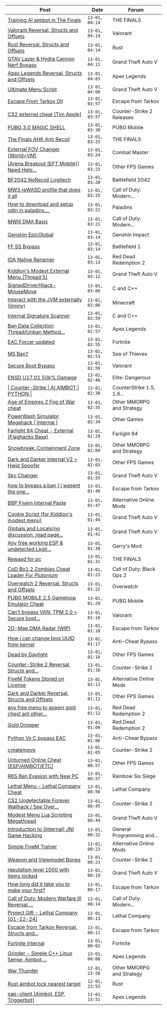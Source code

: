 |Post|Date|Forum|
|----|----|-----|
|[Training AI aimbot in The Finals](https://www.unknowncheats.me/forum/the-finals/616898-training-ai-aimbot-finals.html)|`13-01, 04:14`|THE FINALS|
|[Valorant Reversal, Structs and Offsets](https://www.unknowncheats.me/forum/valorant/385792-valorant-reversal-structs-offsets.html)|`13-01, 04:14`|Valorant|
|[Rust Reversal, Structs and Offsets](https://www.unknowncheats.me/forum/rust/164256-rust-reversal-structs-offsets.html)|`13-01, 04:14`|Rust|
|[GTAV Lazer & Hydra Cannon Nerf Bypass](https://www.unknowncheats.me/forum/grand-theft-auto-v/591199-gtav-lazer-hydra-cannon-nerf-bypass.html)|`13-01, 04:11`|Grand Theft Auto V|
|[Apex Legends Reversal, Structs and Offsets](https://www.unknowncheats.me/forum/apex-legends/319804-apex-legends-reversal-structs-offsets.html)|`13-01, 04:03`|Apex Legends|
|[Ultimate Menu Script](https://www.unknowncheats.me/forum/grand-theft-auto-v/565688-ultimate-menu-script.html)|`13-01, 04:00`|Grand Theft Auto V|
|[Escape From Tarkov Dll](https://www.unknowncheats.me/forum/escape-from-tarkov/618795-escape-tarkov-dll.html)|`13-01, 03:57`|Escape from Tarkov|
|[CS2 external cheat \[Tim Apple\]](https://www.unknowncheats.me/forum/counter-strike-2-releases/609206-cs2-external-cheat-tim-apple.html)|`13-01, 03:57`|Counter-Strike 2 Releases|
|[PUBG 3.0 MAGIC SHELL](https://www.unknowncheats.me/forum/pubg-mobile/618808-pubg-3-0-magic-shell.html)|`13-01, 03:38`|PUBG Mobile|
|[The Finals AHK Anti Recoil](https://www.unknowncheats.me/forum/the-finals/616379-finals-ahk-anti-recoil.html)|`13-01, 03:25`|THE FINALS|
|[External FOV Changer (World+VM)](https://www.unknowncheats.me/forum/combat-master/604224-external-fov-changer-world-vm.html)|`13-01, 03:24`|Combat Master|
|[\[Arena Breakout (EFT Mobile)\] Need Help...](https://www.unknowncheats.me/forum/other-fps-games/609705-arena-breakout-eft-mobile-help-dumping-emulator-bypass.html)|`13-01, 03:23`|Other FPS Games|
|[BF2042 NoRecoil Logitech](https://www.unknowncheats.me/forum/battlefield-2042-a/614573-bf2042-norecoil-logitech.html)|`13-01, 03:20`|Battlefield 2042|
|[MW3 reWASD profile that does it all](https://www.unknowncheats.me/forum/call-of-duty-modern-warfare-iii/618640-mw3-rewasd-profile.html)|`13-01, 03:25`|Call of Duty: Modern...|
|[How to download and setup odin in paladins....](https://www.unknowncheats.me/forum/paladins/601254-download-setup-odin-paladins-v6-5-a.html)|`13-01, 03:22`|Paladins|
|[MWIII DMA Basic](https://www.unknowncheats.me/forum/call-of-duty-modern-warfare-iii/619202-mwiii-dma-basic.html)|`13-01, 03:21`|Call of Duty: Modern...|
|[Genshin EpicGlobal](https://www.unknowncheats.me/forum/genshin-impact/489622-genshin-epicglobal.html)|`13-01, 03:14`|Genshin Impact|
|[FF SS Bypass](https://www.unknowncheats.me/forum/battlefield-1-a/613268-ff-ss-bypass.html)|`13-01, 03:14`|Battlefield 1|
|[IDA Native Renamer](https://www.unknowncheats.me/forum/red-dead-redemption-2-a/619201-ida-native-renamer.html)|`13-01, 03:13`|Red Dead Redemption 2|
|[Kiddion's Modest External Menu \[Thread 5\]](https://www.unknowncheats.me/forum/grand-theft-auto-v/576854-kiddions-modest-external-menu-thread-5-a.html)|`13-01, 03:12`|Grand Theft Auto V|
|[SignedDriverHijack-MouseMove](https://www.unknowncheats.me/forum/c-and-c-/618097-signeddriverhijack-mousemove.html)|`13-01, 03:08`|C and C++|
|[Interact with the JVM externally (jimmy)](https://www.unknowncheats.me/forum/minecraft/434100-interact-jvm-externally-jimmy.html)|`13-01, 03:06`|Minecraft|
|[Internal Signature Scanner](https://www.unknowncheats.me/forum/c-and-c-/618693-internal-signature-scanner.html)|`13-01, 02:59`|C and C++|
|[Ban Data Collection Thread/Unban Method...](https://www.unknowncheats.me/forum/apex-legends/507478-ban-data-collection-thread-unban-method-discussion.html)|`13-01, 02:57`|Apex Legends|
|[EAC Forcer updated](https://www.unknowncheats.me/forum/fortnite/618836-eac-forcer-updated.html)|`13-01, 02:55`|Fortnite|
|[MS Ban?](https://www.unknowncheats.me/forum/sea-of-thieves/619178-ms-ban.html)|`13-01, 02:53`|Sea of Thieves|
|[Secure Boot Bypass](https://www.unknowncheats.me/forum/valorant/618547-secure-boot-bypass.html)|`13-01, 02:50`|Valorant|
|[ENSD U17.01 50k% Damage](https://www.unknowncheats.me/forum/elite-dangerous/615946-ensd-u17-01-50k-damage.html)|`13-01, 02:48`|Elite: Dangerous|
|[\| Counter-Strike \| AI AIMBOT \| PYTHON \|](https://www.unknowncheats.me/forum/counterstrike-1-5-1-6-and-mods/618606-counter-strike-ai-aimbot-python.html)|`13-01, 02:38`|CounterStrike 1.5, 1.6...|
|[Age of Empires 2 Fog of War cheat](https://www.unknowncheats.me/forum/other-mmorpg-and-strategy/618533-age-empires-2-fog-war-cheat.html)|`13-01, 02:35`|Other MMORPG and Strategy|
|[PowerWash Simulator Megahack \[ Internal \]](https://www.unknowncheats.me/forum/other-games/618588-powerwash-simulator-megahack-internal.html)|`13-01, 02:34`|Other Games|
|[Farlight 84 Cheat - External (Flaghacks Base)](https://www.unknowncheats.me/forum/farlight-84-a/611333-farlight-84-cheat-external-flaghacks-base.html)|`13-01, 02:29`|Farlight 84|
|[Snowbreak: Containment Zone](https://www.unknowncheats.me/forum/other-mmorpg-and-strategy/618842-snowbreak-containment-zone.html)|`13-01, 02:09`|Other MMORPG and Strategy|
|[Dark and Darker Internal V2 + Hwid Spoofer](https://www.unknowncheats.me/forum/other-fps-games/618587-dark-darker-internal-v2-hwid-spoofer.html)|`13-01, 02:03`|Other FPS Games|
|[Sky Changer](https://www.unknowncheats.me/forum/grand-theft-auto-v/618902-sky-changer.html)|`13-01, 01:55`|Grand Theft Auto V|
|[how to bypass a ban ( i wasent the one...](https://www.unknowncheats.me/forum/escape-from-tarkov/619082-bypass-ban-wasent-cheating.html)|`13-01, 01:48`|Escape from Tarkov|
|[BBP Fivem Internal Paste](https://www.unknowncheats.me/forum/alternative-online-mods/618446-bbp-fivem-internal-paste.html)|`13-01, 01:47`|Alternative Online Mods|
|[Cookie Script (for Kiddion's modest menu)](https://www.unknowncheats.me/forum/grand-theft-auto-v/618283-cookie-script-kiddions-modest-menu.html)|`13-01, 01:44`|Grand Theft Auto V|
|[Globals and Locals(no discussion, read page...](https://www.unknowncheats.me/forum/grand-theft-auto-v/500059-globals-locals-discussion-read-page-1-a.html)|`13-01, 01:41`|Grand Theft Auto V|
|[Any free working ESP & undetected Legit...](https://www.unknowncheats.me/forum/garry-s-mod/617779-free-esp-undetected-legit-aimbot-cheat-gmod.html)|`13-01, 01:38`|Garry's Mod|
|[Rewasd for pc](https://www.unknowncheats.me/forum/the-finals/618344-rewasd-pc.html)|`13-01, 01:31`|THE FINALS|
|[CoD Bo1,2 Zombies Cheat Loader For Plutonium](https://www.unknowncheats.me/forum/call-of-duty-black-ops-2-a/618441-cod-bo1-2-zombies-cheat-loader-plutonium.html)|`13-01, 01:23`|Call of Duty: Black Ops 2|
|[Overwatch 2 Reversal, Structs and Offsets](https://www.unknowncheats.me/forum/overwatch/516727-overwatch-2-reversal-structs-offsets.html)|`13-01, 01:22`|Overwatch|
|[PUBG MOBILE 2.5 Gameloop Emulator Cheat](https://www.unknowncheats.me/forum/pubg-mobile/576303-pubg-mobile-2-5-gameloop-emulator-cheat.html)|`13-01, 01:20`|PUBG Mobile|
|[Can't bypass VAN: TPM 2.0 + Secure boot...](https://www.unknowncheats.me/forum/valorant/618755-cant-bypass-van-tpm-2-0-secure-boot-enabled.html)|`13-01, 01:18`|Valorant|
|[2D-Map DMA Radar (WIP)](https://www.unknowncheats.me/forum/escape-from-tarkov/482418-2d-map-dma-radar-wip.html)|`13-01, 01:18`|Escape from Tarkov|
|[How i can change bios UUID from kernel](https://www.unknowncheats.me/forum/anti-cheat-bypass/619190-change-bios-uuid-kernel.html)|`13-01, 01:17`|Anti-Cheat Bypass|
|[Dead by Daylight](https://www.unknowncheats.me/forum/other-fps-games/178856-dead-daylight.html)|`13-01, 01:16`|Other FPS Games|
|[Counter-Strike 2 Reversal, Structs and...](https://www.unknowncheats.me/forum/counter-strike-2-a/576077-counter-strike-2-reversal-structs-offsets.html)|`13-01, 01:16`|Counter-Strike 2|
|[FiveM Tokens Stored on License](https://www.unknowncheats.me/forum/alternative-online-mods/619050-fivem-tokens-stored-license.html)|`13-01, 01:13`|Alternative Online Mods|
|[Dark and Darker Reversal, Structs and Offsets](https://www.unknowncheats.me/forum/other-fps-games/562724-dark-darker-reversal-structs-offsets.html)|`13-01, 01:12`|Other FPS Games|
|[any free menu to spawn gold chest ant other...](https://www.unknowncheats.me/forum/red-dead-redemption-2-a/611609-free-menu-spawn-gold-chest-ant.html)|`13-01, 01:12`|Red Dead Redemption 2|
|[Gold Dropper](https://www.unknowncheats.me/forum/red-dead-redemption-2-a/567212-gold-dropper.html)|`13-01, 01:09`|Red Dead Redemption 2|
|[Python Vs C bypass EAC](https://www.unknowncheats.me/forum/anti-cheat-bypass/619125-python-vs-bypass-eac.html)|`13-01, 01:06`|Anti-Cheat Bypass|
|[createmove](https://www.unknowncheats.me/forum/counter-strike-2-a/618867-createmove.html)|`13-01, 01:05`|Counter-Strike 2|
|[Unturned Online Cheat \[ESP/AIMBOT/ETC\]](https://www.unknowncheats.me/forum/other-fps-games/618970-unturned-online-cheat-esp-aimbot-etc.html)|`13-01, 00:57`|Other FPS Games|
|[R6S Ban Evasion with New PC](https://www.unknowncheats.me/forum/rainbow-six-siege/619177-r6s-ban-evasion-pc.html)|`13-01, 00:57`|Rainbow Six Siege|
|[Lethal Menu - Lethal Company Cheat](https://www.unknowncheats.me/forum/lethal-company/615575-lethal-menu-lethal-company-cheat.html)|`13-01, 00:56`|Lethal Company|
|[CS2 Undetectable Forever Wallhack / See Over...](https://www.unknowncheats.me/forum/counter-strike-2-a/618768-cs2-undetectable-forever-wallhack-smoke.html)|`13-01, 00:45`|Counter-Strike 2|
|[Modest Menu Lua Scripting Megathread](https://www.unknowncheats.me/forum/grand-theft-auto-v/463868-modest-menu-lua-scripting-megathread.html)|`13-01, 00:44`|Grand Theft Auto V|
|[Introduction to (Internal) JNI Game Hacking](https://www.unknowncheats.me/forum/general-programming-and-reversing/574869-introduction-internal-jni-game-hacking.html)|`13-01, 00:32`|General Programming and...|
|[Simple FiveM Trainer](https://www.unknowncheats.me/forum/alternative-online-mods/618299-simple-fivem-trainer.html)|`13-01, 00:23`|Alternative Online Mods|
|[Weapon and Viewmodel Bones](https://www.unknowncheats.me/forum/counter-strike-2-a/619185-weapon-viewmodel-bones.html)|`13-01, 00:23`|Counter-Strike 2|
|[reputation level 1000 with items locked](https://www.unknowncheats.me/forum/grand-theft-auto-v/619168-reputation-level-1000-items-locked.html)|`13-01, 00:19`|Grand Theft Auto V|
|[How long did it take you to make your first?](https://www.unknowncheats.me/forum/escape-from-tarkov/619130-how-long-did-it-take-you-to-make-your-first.html)|`13-01, 00:17`|Escape from Tarkov|
|[Call of Duty: Modern Warfare III Reversal,...](https://www.unknowncheats.me/forum/call-of-duty-modern-warfare-iii/605287-call-duty-modern-warfare-iii-reversal-structs-offsets.html)|`13-01, 00:14`|Call of Duty: Modern...|
|[Project Gift - Lethal Company \[01-12-24\]](https://www.unknowncheats.me/forum/lethal-company/618576-project-gift-lethal-company-01-12-24-a.html)|`13-01, 00:13`|Lethal Company|
|[Escape from Tarkov Reversal, Structs and...](https://www.unknowncheats.me/forum/escape-from-tarkov/226519-escape-tarkov-reversal-structs-offsets.html)|`13-01, 00:11`|Escape from Tarkov|
|[Fortnite Internal](https://www.unknowncheats.me/forum/fortnite/618060-fortnite-internal.html)|`13-01, 00:02`|Fortnite|
|[Grinder - Simple C++ Linux Sense, Aimbot,...](https://www.unknowncheats.me/forum/apex-legends/605888-grinder-simple-linux-sense-aimbot-triggerbot.html)|`13-01, 00:00`|Apex Legends|
|[War Thunder](https://www.unknowncheats.me/forum/other-mmorpg-and-strategy/85949-war-thunder.html)|`12-01, 23:58`|Other MMORPG and Strategy|
|[Rust aimbot lock nearest target](https://www.unknowncheats.me/forum/rust/618983-rust-aimbot-lock-nearest-target.html)|`12-01, 23:53`|Rust|
|[xap-client \[Aimbot, ESP, Triggerbot\]](https://www.unknowncheats.me/forum/apex-legends/606842-xap-client-aimbot-esp-triggerbot.html)|`12-01, 23:51`|Apex Legends|
